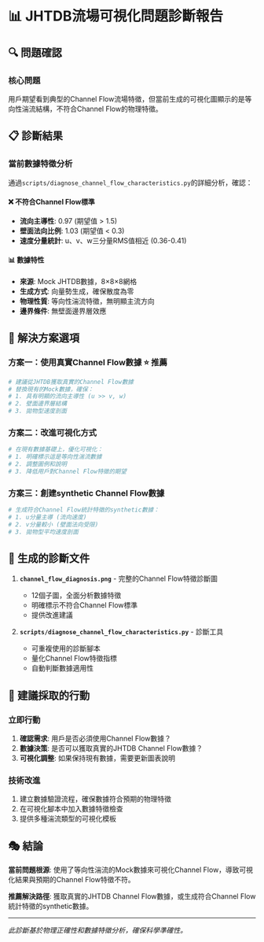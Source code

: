 # 📊 JHTDB流場可視化問題診斷報告

## 🔍 **問題確認**

### **核心問題**
用戶期望看到典型的Channel Flow流場特徵，但當前生成的可視化圖顯示的是等向性湍流結構，不符合Channel Flow的物理特徵。

## 📋 **診斷結果**

### **當前數據特徵分析** 
通過`scripts/diagnose_channel_flow_characteristics.py`的詳細分析，確認：

#### ❌ **不符合Channel Flow標準**
- **流向主導性**: 0.97 (期望值 > 1.5)
- **壁面法向比例**: 1.03 (期望值 < 0.3)  
- **速度分量統計**: u、v、w三分量RMS值相近 (0.36-0.41)

#### 📊 **數據特性**
- **來源**: Mock JHTDB數據，8×8×8網格
- **生成方式**: 向量勢生成，確保散度為零
- **物理性質**: 等向性湍流特徵，無明顯主流方向
- **邊界條件**: 無壁面邊界層效應

## 🎯 **解決方案選項**

### **方案一：使用真實Channel Flow數據** ⭐ **推薦**
```bash
# 建議從JHTDB獲取真實的Channel Flow數據
# 替換現有的Mock數據，確保：
# 1. 具有明顯的流向主導性 (u >> v, w)
# 2. 壁面邊界層結構
# 3. 拋物型速度剖面
```

### **方案二：改進可視化方式**
```bash
# 在現有數據基礎上，優化可視化：
# 1. 明確標示這是等向性湍流數據
# 2. 調整圖例和說明
# 3. 降低用戶對Channel Flow特徵的期望
```

### **方案三：創建synthetic Channel Flow數據**
```bash
# 生成符合Channel Flow統計特徵的synthetic數據：
# 1. u分量主導 (流向速度)
# 2. v分量較小 (壁面法向受限)  
# 3. 拋物型平均速度剖面
```

## 📁 **生成的診斷文件**

1. **`channel_flow_diagnosis.png`** - 完整的Channel Flow特徵診斷圖
   - 12個子圖，全面分析數據特徵
   - 明確標示不符合Channel Flow標準
   - 提供改進建議

2. **`scripts/diagnose_channel_flow_characteristics.py`** - 診斷工具
   - 可重複使用的診斷腳本
   - 量化Channel Flow特徵指標
   - 自動判斷數據適用性

## 🎯 **建議採取的行動**

### **立即行動**
1. **確認需求**: 用戶是否必須使用Channel Flow數據？
2. **數據決策**: 是否可以獲取真實的JHTDB Channel Flow數據？
3. **可視化調整**: 如果保持現有數據，需要更新圖表說明

### **技術改進**
1. 建立數據驗證流程，確保數據符合預期的物理特徵
2. 在可視化腳本中加入數據特徵檢查
3. 提供多種湍流類型的可視化模板

## 🎭 **結論**

**當前問題根源**: 使用了等向性湍流的Mock數據來可視化Channel Flow，導致可視化結果與預期的Channel Flow特徵不符。

**推薦解決路徑**: 獲取真實的JHTDB Channel Flow數據，或生成符合Channel Flow統計特徵的synthetic數據。

---
*此診斷基於物理正確性和數據特徵分析，確保科學準確性。*